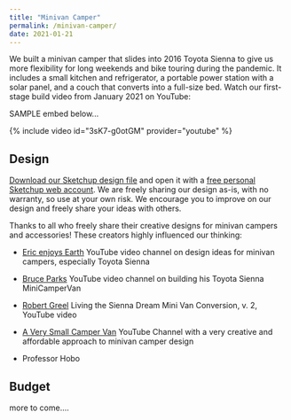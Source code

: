 ```yaml
---
title: "Minivan Camper"
permalink: /minivan-camper/
date: 2021-01-21
---
```

We built a minivan camper that slides into 2016 Toyota Sienna to give us more flexibility for long weekends and bike touring during the pandemic. It includes a small kitchen and refrigerator, a portable power station with a solar panel, and a couch that converts into a full-size bed. Watch our first-stage build video from January 2021 on YouTube:

SAMPLE embed below...

{% include video id="3sK7-g0otGM" provider="youtube" %}

## Design
[Download our Sketchup design file](https://jackbikes.org/resources/minivan-camper-toyota-sienna-2021-01.skp) and open it with a [free personal Sketchup web account](https://www.sketchup.com/try-sketchup#for-personal). We are freely sharing our design as-is, with no warranty, so use at your own risk. We encourage you to improve on our design and freely share your ideas with others.

Thanks to all who freely share their creative designs for minivan campers and accessories! These creators highly influenced our thinking:

- [Eric enjoys Earth](https://www.youtube.com/channel/UC419EVHTZkNsRuLpoN_wnpA/videos) YouTube video channel on design ideas for minivan campers, especially Toyota Sienna

- [Bruce Parks](https://www.youtube.com/c/BruceParks/videos) YouTube video channel on building his Toyota Sienna MiniCamperVan

- [Robert Greel](https://www.youtube.com/watch?v=pvuqhgzoj9A) Living the Sienna Dream Mini Van Conversion, v. 2, YouTube video

- [A Very Small Camper Van](https://www.youtube.com/c/averysmallcampervan/videos) YouTube Channel with a very creative and affordable approach to minivan camper design

- Professor Hobo

## Budget

more to come....
